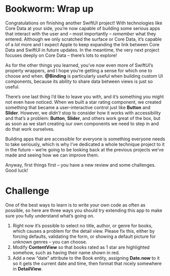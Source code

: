 # Bookworm: Wrap up

Congratulations on finishing another SwiftUI project! With technologies like Core Data at your side, you’re now capable of building some serious apps that interact with the user and – most importantly – *remember* what they entered. Although we only scratched the surface or Core Data, it’s capable of a *lot* more and I expect Apple to keep expanding the link between Core Data and SwiftUI in future updates. In the meantime, the very next project focuses deeply on Core Data – there’s lots to explore!

As for the other things you learned, you’ve now even more of SwiftUI’s property wrappers, and I hope you’re getting a sense for which one to choose and when. **@Binding** is particularly useful when building custom UI components, because its ability to share data between views is just so useful.

There’s one last thing I’d like to leave you with, and it’s something you might not even have noticed. When we built a star rating component, we created something that became a user-interactive control just like **Button** and **Slider**. However, we *didn’t* stop to consider how it works with accessibility and that’s a problem: **Button**, **Slider**, and others work great of the box, but as soon as we start creating our own components we need to step in and do that work ourselves.

Building apps that are accessible for everyone is something everyone needs to take seriously, which is why I’ve dedicated a whole technique project to it in the future – we’re going to be looking back at the previous projects we’ve made and seeing how we can improve them.

Anyway, first things first – you have a new review and some challenges. Good luck!

# Challenge

One of the best ways to learn is to write your own code as often as possible, so here are three ways you should try extending this app to make sure you fully understand what’s going on.

1. Right now it’s possible to select no title, author, or genre for books, which causes a problem for the detail view. Please fix this, either by forcing defaults, validating the form, or showing a default picture for unknown genres – you can choose.
2. Modify **ContentView** so that books rated as 1 star are highlighted somehow, such as having their name shown in red.
3. Add a new “date” attribute to the Book entity, assigning **Date.now** to it so it gets the current date and time, then format that nicely somewhere in **DetailView**.